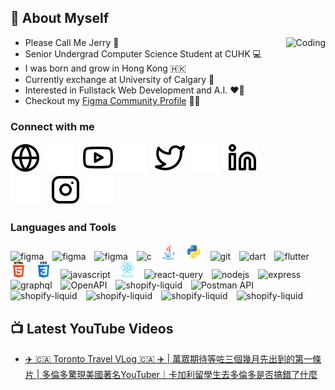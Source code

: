 ## 🤤 About Myself

<a href="https://leetcode.com/lalalam123">
<img align="right" alt="Coding" height="280"  src="https://leetcard.jacoblin.cool/lalalam123?ext=contest">
</a>

- Please Call Me Jerry 🍁
- Senior Undergrad Computer Science Student at CUHK 💻 
- I was born and grow in Hong Kong 🇭🇰
- Currently exchange at University of Calgary 🍁
- Interested in Fullstack Web Development and A.I. ❤️‍🔥
- Checkout my [Figma Community Profile](https://www.figma.com/@chansiklam_hi) 🧑‍🎨

### Connect with me

[![website](./img/globe-light.svg)](https://youtu.be/zs39mt_Ul_I#gh-light-mode-only)
[![website](./img/globe-dark.svg)](https://youtu.be/zs39mt_Ul_I#gh-dark-mode-only)
&nbsp;&nbsp;
[![website](./img/youtube-light.svg)](https://www.youtube.com/@chansiklam_hi#gh-light-mode-only)
[![website](./img/youtube-dark.svg)](https://www.youtube.com/@chansiklam_hi#gh-dark-mode-only)
&nbsp;&nbsp;
[![website](./img/twitter-light.svg)](https://youtu.be/zs39mt_Ul_I#gh-light-mode-only)
[![website](./img/twitter-dark.svg)](https://youtu.be/zs39mt_Ul_I#gh-dark-mode-only)
&nbsp;&nbsp;
[![website](./img/linkedin-light.svg)](https://www.linkedin.com/in/chan-sik-lam/#gh-light-mode-only)
[![website](./img/linkedin-dark.svg)](https://www.linkedin.com/in/chan-sik-lam/#gh-dark-mode-only)
&nbsp;&nbsp;
[![website](./img/instagram-light.svg)](https://youtu.be/zs39mt_Ul_I#gh-light-mode-only)
[![website](./img/instagram-dark.svg)](https://youtu.be/zs39mt_Ul_I#gh-dark-mode-only)

### Languages and Tools
<p> 
  <img src="https://cdn.jsdelivr.net/npm/devicon@2.15.1/icons/vscode/vscode-original.svg" alt="figma" width="26px" height="26px" style="padding-right:10px;"/>
  <img src="https://cdn.jsdelivr.net/npm/devicon@2.15.1/icons/npm/npm-original-wordmark.svg" alt="figma" width="26px" height="26px" style="padding-right:10px;"/>
  <img src="https://www.vectorlogo.zone/logos/figma/figma-icon.svg" alt="figma" width="26px" height="26px" style="padding-right:10px;"/> 
  <img src="https://cdn.jsdelivr.net/npm/devicon@2.15.1/icons/c/c-original.svg" alt="c" width="26px" height="26px" style="padding-right:10px;"/>
  <img src="https://raw.githubusercontent.com/devicons/devicon/master/icons/java/java-original.svg" alt="java" width="26px" height="26px" style="padding-right:10px;"/>
  <img src="https://raw.githubusercontent.com/devicons/devicon/master/icons/python/python-original.svg" alt="python" width="26px" height="26px" style="padding-right:10px;"/> 
  <img src="https://www.vectorlogo.zone/logos/git-scm/git-scm-icon.svg" alt="git" width="26px" height="26px" style="padding-right:10px;"/> 
  <img src="https://www.vectorlogo.zone/logos/dartlang/dartlang-icon.svg" alt="dart" width="26px" height="26px" style="padding-right:10px;"/> 
  <img src="https://www.vectorlogo.zone/logos/flutterio/flutterio-icon.svg" alt="flutter" width="26px" height="26px" style="padding-right:10px;"/> 
  <img src="https://raw.githubusercontent.com/devicons/devicon/master/icons/html5/html5-original-wordmark.svg" alt="html5" width="26px" height="26px" style="padding-right:10px;"/>   
  <img src="https://raw.githubusercontent.com/devicons/devicon/master/icons/css3/css3-original-wordmark.svg" alt="css3" width="26px" height="26px" style="padding-right:10px;"/> 
  <img src="https://cdn.jsdelivr.net/npm/devicon@2.15.1/icons/javascript/javascript-original.svg" alt="javascript" width="26px" height="26px" style="padding-right:10px;"/> 
  <img src="https://raw.githubusercontent.com/devicons/devicon/master/icons/react/react-original-wordmark.svg" alt="react" width="26px" height="26px" style="padding-right:10px;"/>
  <img src="https://img.stackshare.io/service/25599/default_c6db7125f2c663e452ba211df91b2ced3bb7f0ff.png" alt="react-query" width="26px" height="26px" style="padding-right:10px;"/> 
  <img src="https://cdn.jsdelivr.net/npm/devicon@2.15.1/icons/nodejs/nodejs-original.svg" alt="nodejs" width="26px" height="26px" style="padding-right:10px;"/>
  <img src="https://miro.medium.com/max/730/1*d2zLEjERsrs1Rzk_95QU9A.png" alt="express" width="26px" style="padding-right:10px;"/>   
  <img src="https://www.vectorlogo.zone/logos/graphql/graphql-icon.svg" alt="graphql" width="26px" height="26px" style="padding-right:10px;"/> 
  <img src="https://avatars.githubusercontent.com/u/7658037?s=200&v=4" alt="OpenAPI" width="26px" height="26px" style="padding-right:10px;"/> 
  <img src="https://encrypted-tbn0.gstatic.com/images?q=tbn:ANd9GcTpDsNyvKqBK4nvDwVwuz9FOykSFVovFwYfRw&usqp=CAU" alt="shopify-liquid" width="26px" height="26px" style="padding-right:10px;"/> 
  <img src="https://res.cloudinary.com/postman/image/upload/t_team_logo/v1629869194/team/2893aede23f01bfcbd2319326bc96a6ed0524eba759745ed6d73405a3a8b67a8" alt="Postman API" width="26px" height="26px" style="padding-right:10px;"/> 
  <img src="https://cdn.jsdelivr.net/npm/devicon@2.15.1/icons/sqlite/sqlite-original.svg" alt="shopify-liquid" width="26px" height="26px" style="padding-right:10px;"/> 
  <img src="https://cdn.jsdelivr.net/npm/devicon@2.15.1/icons/mysql/mysql-original-wordmark.svg" alt="shopify-liquid" width="26px" height="26px" style="padding-right:10px;"/> 
  <img src="https://cdn.jsdelivr.net/npm/devicon@2.15.1/icons/jupyter/jupyter-original-wordmark.svg" alt="shopify-liquid" width="26px" height="26px" style="padding-right:10px;"/> 
  <img src="https://cdn.jsdelivr.net/npm/devicon@2.15.1/icons/tensorflow/tensorflow-original.svg" alt="shopify-liquid" width="26px" height="26px" style="padding-right:10px;"/> 

<!-- <p align="center">
  <img align="center" src="https://github-readme-stats.vercel.app/api/top-langs?username=lalalam123&show_icons=true&locale=en&layout=compact" alt="lalalam123" />
</p> -->
  
## 📺 Latest YouTube Videos

<!-- YOUTUBE:START -->
- [✈️ 🇨🇦 Toronto Travel VLog 🇨🇦 ✈️ | 萬眾期待等咗三個幾月先出到的第一條片 | 多倫多驚現美國著名YouTuber｜卡加利留學生去多倫多是否搞錯了什麼](https://www.youtube.com/watch?v=zs39mt_Ul_I)
<!-- YOUTUBE:END -->
